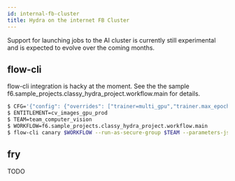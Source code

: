 ```yaml
---
id: internal-fb-cluster
title: Hydra on the internet FB Cluster
---
```


Support for launching jobs to the AI cluster is currently still experimental and is expected to evolve over
the coming months.

## flow-cli

flow-cli integration is hacky at the moment.
See the the sample f6.sample_projects.classy_hydra_project.workflow.main for details.

```bash title="Example run"
$ CFG='{"config": {"overrides": ["trainer=multi_gpu","trainer.max_epochs=90","+lr_scheduler=multi_step"]}}'
$ ENTITLEMENT=cv_images_gpu_prod
$ TEAM=team_computer_vision
$ WORKFLOW=f6.sample_projects.classy_hydra_project.workflow.main
$ flow-cli canary $WORKFLOW --run-as-secure-group $TEAM --parameters-json=$CFG --entitlement $ENTITLEMENT
```

## fry
TODO
